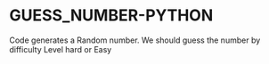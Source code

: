# GUESS_NUMBER-PYTHON
Code generates a Random number. We should guess the number by difficulty Level hard or Easy 
